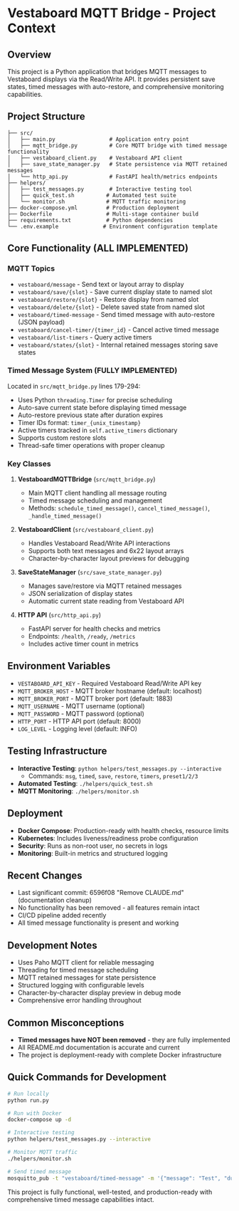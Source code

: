 # Vestaboard MQTT Bridge - Project Context

## Overview
This project is a Python application that bridges MQTT messages to Vestaboard displays via the Read/Write API. It provides persistent save states, timed messages with auto-restore, and comprehensive monitoring capabilities.

## Project Structure
```
├── src/
│   ├── main.py                 # Application entry point
│   ├── mqtt_bridge.py          # Core MQTT bridge with timed message functionality
│   ├── vestaboard_client.py    # Vestaboard API client
│   ├── save_state_manager.py   # State persistence via MQTT retained messages
│   └── http_api.py             # FastAPI health/metrics endpoints
├── helpers/
│   ├── test_messages.py        # Interactive testing tool
│   ├── quick_test.sh          # Automated test suite
│   └── monitor.sh             # MQTT traffic monitoring
├── docker-compose.yml         # Production deployment
├── Dockerfile                 # Multi-stage container build
├── requirements.txt           # Python dependencies
└── .env.example              # Environment configuration template
```

## Core Functionality (ALL IMPLEMENTED)

### MQTT Topics
- `vestaboard/message` - Send text or layout array to display
- `vestaboard/save/{slot}` - Save current display state to named slot
- `vestaboard/restore/{slot}` - Restore display from named slot
- `vestaboard/delete/{slot}` - Delete saved state from named slot
- `vestaboard/timed-message` - Send timed message with auto-restore (JSON payload)
- `vestaboard/cancel-timer/{timer_id}` - Cancel active timed message
- `vestaboard/list-timers` - Query active timers
- `vestaboard/states/{slot}` - Internal retained messages storing save states

### Timed Message System (FULLY IMPLEMENTED)
Located in `src/mqtt_bridge.py` lines 179-294:
- Uses Python `threading.Timer` for precise scheduling
- Auto-save current state before displaying timed message
- Auto-restore previous state after duration expires
- Timer IDs format: `timer_{unix_timestamp}`
- Active timers tracked in `self.active_timers` dictionary
- Supports custom restore slots
- Thread-safe timer operations with proper cleanup

### Key Classes
1. **VestaboardMQTTBridge** (`src/mqtt_bridge.py`)
   - Main MQTT client handling all message routing
   - Timed message scheduling and management
   - Methods: `schedule_timed_message()`, `cancel_timed_message()`, `_handle_timed_message()`

2. **VestaboardClient** (`src/vestaboard_client.py`)
   - Handles Vestaboard Read/Write API interactions
   - Supports both text messages and 6x22 layout arrays
   - Character-by-character layout previews for debugging

3. **SaveStateManager** (`src/save_state_manager.py`)
   - Manages save/restore via MQTT retained messages
   - JSON serialization of display states
   - Automatic current state reading from Vestaboard API

4. **HTTP API** (`src/http_api.py`)
   - FastAPI server for health checks and metrics
   - Endpoints: `/health`, `/ready`, `/metrics`
   - Includes active timer count in metrics

## Environment Variables
- `VESTABOARD_API_KEY` - Required Vestaboard Read/Write API key
- `MQTT_BROKER_HOST` - MQTT broker hostname (default: localhost)
- `MQTT_BROKER_PORT` - MQTT broker port (default: 1883)
- `MQTT_USERNAME` - MQTT username (optional)
- `MQTT_PASSWORD` - MQTT password (optional)
- `HTTP_PORT` - HTTP API port (default: 8000)
- `LOG_LEVEL` - Logging level (default: INFO)

## Testing Infrastructure
- **Interactive Testing**: `python helpers/test_messages.py --interactive`
  - Commands: `msg`, `timed`, `save`, `restore`, `timers`, `preset1/2/3`
- **Automated Testing**: `./helpers/quick_test.sh`
- **MQTT Monitoring**: `./helpers/monitor.sh`

## Deployment
- **Docker Compose**: Production-ready with health checks, resource limits
- **Kubernetes**: Includes liveness/readiness probe configuration
- **Security**: Runs as non-root user, no secrets in logs
- **Monitoring**: Built-in metrics and structured logging

## Recent Changes
- Last significant commit: 6596f08 "Remove CLAUDE.md" (documentation cleanup)
- No functionality has been removed - all features remain intact
- CI/CD pipeline added recently
- All timed message functionality is present and working

## Development Notes
- Uses Paho MQTT client for reliable messaging
- Threading for timed message scheduling
- MQTT retained messages for state persistence
- Structured logging with configurable levels
- Character-by-character display preview in debug mode
- Comprehensive error handling throughout

## Common Misconceptions
- **Timed messages have NOT been removed** - they are fully implemented
- All README.md documentation is accurate and current
- The project is deployment-ready with complete Docker infrastructure

## Quick Commands for Development
```bash
# Run locally
python run.py

# Run with Docker
docker-compose up -d

# Interactive testing
python helpers/test_messages.py --interactive

# Monitor MQTT traffic
./helpers/monitor.sh

# Send timed message
mosquitto_pub -t "vestaboard/timed-message" -m '{"message": "Test", "duration_seconds": 30}'
```

This project is fully functional, well-tested, and production-ready with comprehensive timed message capabilities intact.